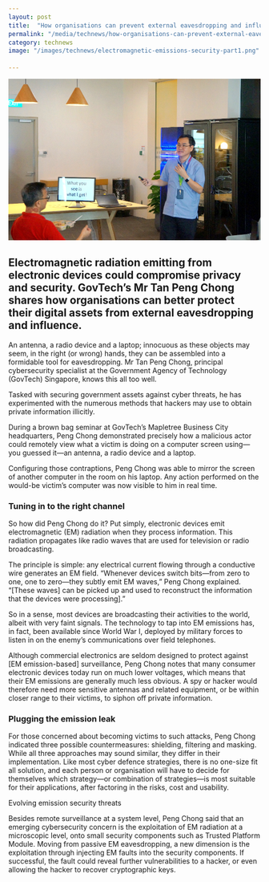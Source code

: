 ```yaml
---
layout: post
title:  "How organisations can prevent external eavesdropping and influence through electromagnetic emissions"
permalink: "/media/technews/how-organisations-can-prevent-external-eavesdropping-influence-through-electromagnetic-emissions"
category: technews
image: "/images/technews/electromagnetic-emissions-security-part1.png"

---
```


![Peng Chong from GovTech](/images/technews/electromagnetic-emissions-security-part1.png)

Electromagnetic radiation emitting from electronic devices could compromise privacy and security. GovTech’s Mr Tan Peng Chong shares how organisations can better protect their digital assets from external eavesdropping and influence. 
---

An antenna, a radio device and a laptop; innocuous as these objects may seem, in the right (or wrong) hands, they can be assembled into a formidable tool for eavesdropping. Mr Tan Peng Chong, principal cybersecurity specialist at the Government Agency of Technology (GovTech) Singapore, knows this all too well. 

Tasked with securing government assets against cyber threats, he has experimented with the numerous methods that hackers may use to obtain private information illicitly. 

During a brown bag seminar at GovTech’s Mapletree Business City headquarters, Peng Chong demonstrated precisely how a malicious actor could remotely view what a victim is doing on a computer screen using—you guessed it—an antenna, a radio device and a laptop.

Configuring those contraptions, Peng Chong was able to mirror the screen of another computer in the room on his laptop. Any action performed on the would-be victim’s computer was now visible to him in real time. 

### **Tuning in to the right channel**

So how did Peng Chong do it? Put simply, electronic devices emit electromagnetic (EM) radiation when they process information. This radiation propagates like radio waves that are used for television or radio broadcasting.

The principle is simple: any electrical current flowing through a conductive wire generates an EM field. “Whenever devices switch bits—from zero to one, one to zero—they subtly emit EM waves,” Peng Chong explained. “[These waves] can be picked up and used to reconstruct the information that the devices were processing].”

So in a sense, most devices are broadcasting their activities to the world, albeit with very faint signals. The technology to tap into EM emissions has, in fact, been available since World War I, deployed by military forces to listen in on the enemy’s communications over field telephones.

Although commercial electronics are seldom designed to protect against [EM emission-based] surveillance, Peng Chong notes that many consumer electronic devices today run on much lower voltages, which means that their EM emissions are generally much less obvious. A spy or hacker would therefore need more sensitive antennas and related equipment, or be within closer range to their victims, to siphon off private information.

### **Plugging the emission leak**

For those concerned about becoming victims to such attacks, Peng Chong indicated three possible countermeasures: shielding, filtering and masking. While all three approaches may sound similar, they differ in their implementation. Like most cyber defence strategies, there is no one-size fit all solution, and each person or organisation will have to decide for themselves which strategy—or combination of strategies—is most suitable for their applications, after factoring in the risks, cost and usability.

Evolving emission security threats

Besides remote surveillance at a system level, Peng Chong said that an emerging cybersecurity concern is the exploitation of EM radiation at a microscopic level, onto small security components such as Trusted Platform Module. Moving from passive EM eavesdropping, a new dimension is the exploitation through injecting EM faults into the security components. If successful, the fault could reveal further vulnerabilities to a hacker, or even allowing the hacker to recover cryptographic keys.
